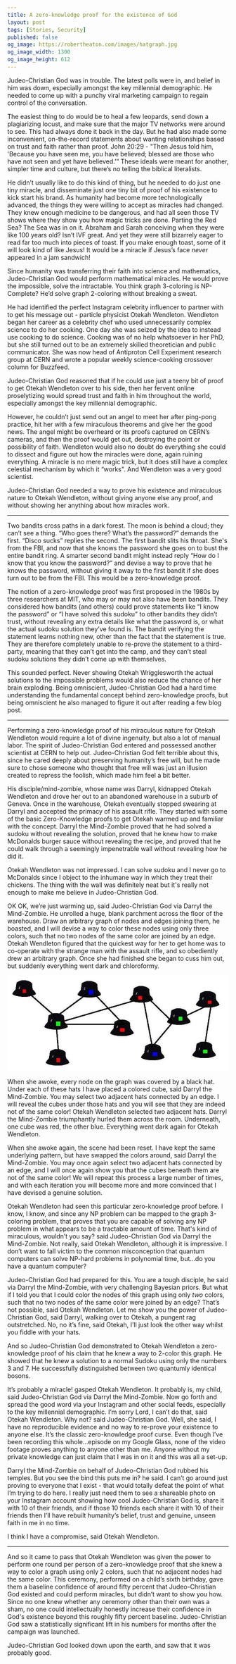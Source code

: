 ```yaml
---
title: A zero-knowledge proof for the existence of God
layout: post
tags: [Stories, Security]
published: false
og_image: https://robertheaton.com/images/hatgraph.jpg
og_image_width: 1300
og_image_height: 612
---
```

Judeo-Christian God was in trouble. The latest polls were in, and belief in him was down, especially amongst the key millennial demographic. He needed to come up with a punchy viral marketing campaign to regain control of the conversation.

The easiest thing to do would be to heal a few leopards, send down a plagiarizing locust, and make sure that the major TV networks were around to see. This had always done it back in the day. But he had also made some inconvenient, on-the-record statements about wanting relationships based on trust and faith rather than proof. John 20:29 - "Then Jesus told him, 'Because you have seen me, you have believed; blessed are those who have not seen and yet have believed.’” These ideals were meant for another, simpler time and culture, but there’s no telling the biblical literalists.

He didn’t usually like to do this kind of thing, but he needed to do just one tiny miracle, and disseminate just one tiny bit of proof of his existence to kick start his brand. As humanity had become more technologically advanced, the things they were willing to accept as miracles had changed. They knew enough medicine to be dangerous, and had all seen those TV shows where they show you how magic tricks are done. Parting the Red Sea? The Sea was in on it. Abraham and Sarah conceiving when they were like 100 years old? Isn’t IVF great. And yet they were still bizarrely eager to read far too much into pieces of toast. If you make enough toast, some of it will look kind of like Jesus! It would be a miracle if Jesus’s face *never* appeared in a jam sandwich!

Since humanity was transferring their faith into science and mathematics, Judeo-Christian God would perform mathematical miracles. He would prove the impossible, solve the intractable. You think graph 3-coloring is NP-Complete? He’d solve graph 2-coloring without breaking a sweat.

He had identified the perfect Instagram celebrity influencer to partner with to get his message out - particle physicist Otekah Wendleton. Wendleton began her career as a celebrity chef who used unnecessarily complex science to do her cooking. One day she was seized by the idea to instead use cooking to do science. Cooking was of no help whatsoever in her PhD, but she still turned out to be an extremely skilled theoretician and public communicator. She was now head of Antiproton Cell Experiment research group at CERN and wrote a popular weekly science-cooking crossover column for Buzzfeed.

Judeo-Christian God reasoned that if he could use just a teeny bit of proof to get Otekah Wendleton over to his side, then her fervent online proselytizing would spread trust and faith in him throughout the world, especially amongst the key millennial demographic.

However, he couldn’t just send out an angel to meet her after ping-pong practice, hit her with a few miraculous theorems and give her the good news. The angel might be overheard or its proofs captured on CERN’s cameras, and then the proof would get out, destroying the point or possibility of faith. Wendleton would also no doubt do everything she could to dissect and figure out how the miracles were done, again ruining everything. A miracle is no mere magic trick, but it does still have a complex celestial mechanism by which it “works". And Wendleton was a very good scientist.

Judeo-Christian God needed a way to prove his existence and miraculous nature to Otekah Wendleton, without giving anyone else any proof, and without showing her anything about how miracles work.

----

Two bandits cross paths in a dark forest. The moon is behind a cloud; they can’t see a thing. “Who goes there? What’s the password?” demands the first. “Disco sucks” replies the second. The first bandit slits his throat. She's from the FBI, and now that she knows the password she goes on to bust the entire bandit ring. A smarter second bandit might instead reply “How do I know that you know the password?” and devise a way to prove that he knows the password, without giving it away to the first bandit if she does turn out to be from the FBI. This would be a zero-knowledge proof.

The notion of a zero-knowledge proof was first proposed in the 1980s by three researchers at MIT, who may or may not also have been bandits. They considered how bandits (and others) could prove statements like “I know the password” or “I have solved this sudoku” to other bandits they didn’t trust, without revealing any extra details like what the password is, or what the actual sudoku solution they’ve found is. The bandit verifying the statement learns nothing new, other than the fact that the statement is true. They are therefore completely unable to re-prove the statement to a third-party, meaning that they can’t get into the camp, and they can’t steal sudoku solutions they didn’t come up with themselves.

This sounded perfect. Never showing Otekah Wrigglesworth the actual solutions to the impossible problems would also reduce the chance of her brain exploding. Being omniscient, Judeo-Christian God had a hard time understanding the fundamental concept behind zero-knowledge proofs, but being omniscient he also managed to figure it out after reading a few blog post.

----

Performing a zero-knowledge proof of his miraculous nature for Otekah Wendleton would require a lot of divine ingenuity, but also a lot of manual labor. The spirit of Judeo-Christian God entered and possessed another scientist at CERN to help out. Judeo-Christian God felt terrible about this, since he cared deeply about preserving humanity’s free will, but he made sure to chose someone who thought that free will was just an illusion created to repress the foolish, which made him feel a bit better.

His disciple/mind-zombie, whose name was Darryl, kidnapped Otekah Wendleton and drove her out to an abandoned warehouse in a suburb of Geneva. Once in the warehouse, Otekah eventually stopped swearing at Darryl and accepted the primacy of his assault rifle. They started with some of the basic Zero-Knowledge proofs to get Otekah warmed up and familiar with the concept. Darryl the Mind-Zombie proved that he had solved a sudoku without revealing the solution, proved that he knew how to make McDonalds burger sauce without revealing the recipe, and proved that he could walk through a seemingly impenetrable wall without revealing how he did it.

Otekah Wendleton was not impressed. I can solve sudoku and I never go to McDonalds since I object to the inhumane way in which they treat their chickens. The thing with the wall was definitely neat but it's really not enough to make me believe in Judeo-Christian God.

OK OK, we’re just warming up, said Judeo-Christian God via Darryl the Mind-Zombie. He unrolled a huge, blank parchment across the floor of the warehouse. Draw an arbitrary graph of nodes and edges joining them, he boasted, and I will devise a way to color these nodes using only three colors, such that no two nodes of the same color are joined by an edge. Otekah Wendleton figured that the quickest way for her to get home was to co-operate with the strange man with the assault rifle, and so obediently drew an arbitrary graph. Once she had finished she began to cuss him out, but suddenly everything went dark and chloroformy.

<p align="center">
<img src="/images/hatgraph.jpg" />
</p>

When she awoke, every node on the graph was covered by a black hat. Under each of these hats I have placed a colored cube, said Darryl the Mind-Zombie. You may select two adjacent hats connected by an edge. I will reveal the cubes under those hats and you will see that they are indeed not of the same color! Otekah Wendleton selected two adjacent hats. Darryl the Mind-Zombie triumphantly hurled them across the room. Underneath, one cube was red, the other blue. Everything went dark again for Otekah Wendleton.

When she awoke again, the scene had been reset. I have kept the same underlying pattern, but have swapped the colors around, said Darryl the Mind-Zombie. You may once again select two adjacent hats connected by an edge, and I will once again show you that the cubes beneath them are not of the same color! We will repeat this process a large number of times, and with each iteration you will become more and more convinced that I have devised a genuine solution.

Otekah Wendleton had seen this particular zero-knowledge proof before. I know, I know, and since any NP problem can be mapped to the graph 3-coloring problem, that proves that you are capable of solving any NP problem in what appears to be a tractable amount of time. That's kind of miraculous, wouldn’t you say? said Judeo-Christian God via Darryl the Mind-Zombie. Not really, said Otekah Wendleton, although it is impressive. I don’t want to fall victim to the common misconception that quantum computers can solve NP-hard problems in polynomial time, but...do you have a quantum computer?

Judeo-Christian God had prepared for this. You are a tough disciple, he said via Darryl the Mind-Zombie, with very challenging Bayesian priors. But what if I told you that I could color the nodes of this graph using only *two* colors, such that no two nodes of the same color were joined by an edge? That’s not possible, said Otekah Wendleton. Let me show you the power of Judeo-Christian God, said Darryl, walking over to Otekah, a pungent rag outstretched. No, no it’s fine, said Otekah, I’ll just look the other way whilst you fiddle with your hats.

And so Judeo-Christian God demonstrated to Otekah Wendleton a zero-knowledge proof of his claim that he knew a way to 2-color this graph. He showed that he knew a solution to a normal Sudoku using only the numbers 3 and 7. He successfully distinguished between two quantumly identical bosons.

It’s probably a miracle! gasped Otekah Wendleton. It probably is, my child, said Judeo-Christian God via Darryl the Mind-Zombie. Now go forth and spread the good word via your Instagram and other social feeds, especially to the key millennial demographic. I’m sorry Lord, I can’t do that, said Otekah Wendleton. Why not? said Judeo-Christian God. Well, she said, I have no reproducible evidence and no way to re-prove your existence to anyone else. It’s the classic zero-knowledge proof curse. Even though I’ve been recording this whole…episode on my Google Glass, none of the video footage proves anything to anyone other than me. Anyone without my private knowledge can just claim that I was in on it and this was all a set-up.

Darryl the Mind-Zombie on behalf of Judeo-Christian God rubbed his temples. But you see the bind this puts me in? he said. I can’t go around just proving to everyone that I exist - that would totally defeat the point of what I’m trying to do here. I really just need them to see a shareable photo on your Instagram account showing how cool Judeo-Christian God is, share it with 10 of their friends, and if those 10 friends each share it with 10 of their friends then I’ll have rebuilt humanity’s belief, trust and genuine, unseen faith in me in no time.

I think I have a compromise, said Otekah Wendleton.

----

And so it came to pass that Otekah Wendleton was given the power to perform one round per person of a zero-knowledge proof that she knew a way to color a graph using only 2 colors, such that no adjacent nodes had the same color. This ceremony, performed on a child’s sixth birthday, gave them a baseline confidence of around fifty percent that Judeo-Christian God existed and could perform miracles, but didn’t want to show you how. Since no one knew whether any ceremony other than their own was a sham, no one could intellectually honestly increase their confidence in God's existence beyond this roughly fifty percent baseline. Judeo-Christian God saw a statistically significant lift in his numbers for months after the campaign was launched.

Judeo-Christian God looked down upon the earth, and saw that it was probably good.
